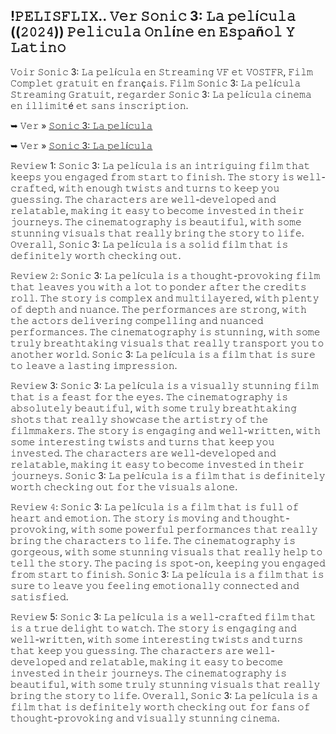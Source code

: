 ## !𝙿𝙴𝙻𝙸𝚂𝙵𝙻𝙸𝚇.. 𝚅𝚎𝚛 𝚂𝚘𝚗𝚒𝚌 3: 𝙻𝚊 𝚙𝚎𝚕í𝚌𝚞𝚕𝚊 ((𝟸𝟶𝟸𝟺)) 𝙿𝚎𝚕𝚒𝚌𝚞𝚕𝚊 𝙾𝚗𝚕í𝚗𝚎 𝚎𝚗 𝙴𝚜𝚙𝚊ñ𝚘𝚕 𝚈 𝙻𝚊𝚝𝚒𝚗𝚘 

𝚅𝚘𝚒𝚛 𝚂𝚘𝚗𝚒𝚌 3: 𝙻𝚊 𝚙𝚎𝚕í𝚌𝚞𝚕𝚊 𝚎𝚗 𝚂𝚝𝚛𝚎𝚊𝚖𝚒𝚗𝚐 𝚅𝙵 𝚎𝚝 𝚅𝙾𝚂𝚃𝙵𝚁, 𝙵𝚒𝚕𝚖 𝙲𝚘𝚖𝚙𝚕𝚎𝚝 𝚐𝚛𝚊𝚝𝚞𝚒𝚝 𝚎𝚗 𝚏𝚛𝚊𝚗ç𝚊𝚒𝚜. 𝙵𝚒𝚕𝚖 𝚂𝚘𝚗𝚒𝚌 3: 𝙻𝚊 𝚙𝚎𝚕í𝚌𝚞𝚕𝚊 𝚂𝚝𝚛𝚎𝚊𝚖𝚒𝚗𝚐 𝙶𝚛𝚊𝚝𝚞𝚒𝚝, 𝚛𝚎𝚐𝚊𝚛𝚍𝚎𝚛 𝚂𝚘𝚗𝚒𝚌 3: 𝙻𝚊 𝚙𝚎𝚕í𝚌𝚞𝚕𝚊 𝚌𝚒𝚗𝚎𝚖𝚊 𝚎𝚗 𝚒𝚕𝚕𝚒𝚖𝚒𝚝é 𝚎𝚝 𝚜𝚊𝚗𝚜 𝚒𝚗𝚜𝚌𝚛𝚒𝚙𝚝𝚒𝚘𝚗. 

➥ 𝚅𝚎𝚛 » [𝚂𝚘𝚗𝚒𝚌 3: 𝙻𝚊 𝚙𝚎𝚕í𝚌𝚞𝚕𝚊](https://tinyurl.com/wsna83eb)

➥ 𝚅𝚎𝚛 » [𝚂𝚘𝚗𝚒𝚌 3: 𝙻𝚊 𝚙𝚎𝚕í𝚌𝚞𝚕𝚊](https://tinyurl.com/wsna83eb)

𝚁𝚎𝚟𝚒𝚎𝚠 1: 𝚂𝚘𝚗𝚒𝚌 3: 𝙻𝚊 𝚙𝚎𝚕í𝚌𝚞𝚕𝚊 𝚒𝚜 𝚊𝚗 𝚒𝚗𝚝𝚛𝚒𝚐𝚞𝚒𝚗𝚐 𝚏𝚒𝚕𝚖 𝚝𝚑𝚊𝚝 𝚔𝚎𝚎𝚙𝚜 𝚢𝚘𝚞 𝚎𝚗𝚐𝚊𝚐𝚎𝚍 𝚏𝚛𝚘𝚖 𝚜𝚝𝚊𝚛𝚝 𝚝𝚘 𝚏𝚒𝚗𝚒𝚜𝚑. 𝚃𝚑𝚎 𝚜𝚝𝚘𝚛𝚢 𝚒𝚜 𝚠𝚎𝚕𝚕-𝚌𝚛𝚊𝚏𝚝𝚎𝚍, 𝚠𝚒𝚝𝚑 𝚎𝚗𝚘𝚞𝚐𝚑 𝚝𝚠𝚒𝚜𝚝𝚜 𝚊𝚗𝚍 𝚝𝚞𝚛𝚗𝚜 𝚝𝚘 𝚔𝚎𝚎𝚙 𝚢𝚘𝚞 𝚐𝚞𝚎𝚜𝚜𝚒𝚗𝚐. 𝚃𝚑𝚎 𝚌𝚑𝚊𝚛𝚊𝚌𝚝𝚎𝚛𝚜 𝚊𝚛𝚎 𝚠𝚎𝚕𝚕-𝚍𝚎𝚟𝚎𝚕𝚘𝚙𝚎𝚍 𝚊𝚗𝚍 𝚛𝚎𝚕𝚊𝚝𝚊𝚋𝚕𝚎, 𝚖𝚊𝚔𝚒𝚗𝚐 𝚒𝚝 𝚎𝚊𝚜𝚢 𝚝𝚘 𝚋𝚎𝚌𝚘𝚖𝚎 𝚒𝚗𝚟𝚎𝚜𝚝𝚎𝚍 𝚒𝚗 𝚝𝚑𝚎𝚒𝚛 𝚓𝚘𝚞𝚛𝚗𝚎𝚢𝚜. 𝚃𝚑𝚎 𝚌𝚒𝚗𝚎𝚖𝚊𝚝𝚘𝚐𝚛𝚊𝚙𝚑𝚢 𝚒𝚜 𝚋𝚎𝚊𝚞𝚝𝚒𝚏𝚞𝚕, 𝚠𝚒𝚝𝚑 𝚜𝚘𝚖𝚎 𝚜𝚝𝚞𝚗𝚗𝚒𝚗𝚐 𝚟𝚒𝚜𝚞𝚊𝚕𝚜 𝚝𝚑𝚊𝚝 𝚛𝚎𝚊𝚕𝚕𝚢 𝚋𝚛𝚒𝚗𝚐 𝚝𝚑𝚎 𝚜𝚝𝚘𝚛𝚢 𝚝𝚘 𝚕𝚒𝚏𝚎. 𝙾𝚟𝚎𝚛𝚊𝚕𝚕, 𝚂𝚘𝚗𝚒𝚌 3: 𝙻𝚊 𝚙𝚎𝚕í𝚌𝚞𝚕𝚊 𝚒𝚜 𝚊 𝚜𝚘𝚕𝚒𝚍 𝚏𝚒𝚕𝚖 𝚝𝚑𝚊𝚝 𝚒𝚜 𝚍𝚎𝚏𝚒𝚗𝚒𝚝𝚎𝚕𝚢 𝚠𝚘𝚛𝚝𝚑 𝚌𝚑𝚎𝚌𝚔𝚒𝚗𝚐 𝚘𝚞𝚝.

𝚁𝚎𝚟𝚒𝚎𝚠 𝟸: 𝚂𝚘𝚗𝚒𝚌 3: 𝙻𝚊 𝚙𝚎𝚕í𝚌𝚞𝚕𝚊 𝚒𝚜 𝚊 𝚝𝚑𝚘𝚞𝚐𝚑𝚝-𝚙𝚛𝚘𝚟𝚘𝚔𝚒𝚗𝚐 𝚏𝚒𝚕𝚖 𝚝𝚑𝚊𝚝 𝚕𝚎𝚊𝚟𝚎𝚜 𝚢𝚘𝚞 𝚠𝚒𝚝𝚑 𝚊 𝚕𝚘𝚝 𝚝𝚘 𝚙𝚘𝚗𝚍𝚎𝚛 𝚊𝚏𝚝𝚎𝚛 𝚝𝚑𝚎 𝚌𝚛𝚎𝚍𝚒𝚝𝚜 𝚛𝚘𝚕𝚕. 𝚃𝚑𝚎 𝚜𝚝𝚘𝚛𝚢 𝚒𝚜 𝚌𝚘𝚖𝚙𝚕𝚎𝚡 𝚊𝚗𝚍 𝚖𝚞𝚕𝚝𝚒𝚕𝚊𝚢𝚎𝚛𝚎𝚍, 𝚠𝚒𝚝𝚑 𝚙𝚕𝚎𝚗𝚝𝚢 𝚘𝚏 𝚍𝚎𝚙𝚝𝚑 𝚊𝚗𝚍 𝚗𝚞𝚊𝚗𝚌𝚎. 𝚃𝚑𝚎 𝚙𝚎𝚛𝚏𝚘𝚛𝚖𝚊𝚗𝚌𝚎𝚜 𝚊𝚛𝚎 𝚜𝚝𝚛𝚘𝚗𝚐, 𝚠𝚒𝚝𝚑 𝚝𝚑𝚎 𝚊𝚌𝚝𝚘𝚛𝚜 𝚍𝚎𝚕𝚒𝚟𝚎𝚛𝚒𝚗𝚐 𝚌𝚘𝚖𝚙𝚎𝚕𝚕𝚒𝚗𝚐 𝚊𝚗𝚍 𝚗𝚞𝚊𝚗𝚌𝚎𝚍 𝚙𝚎𝚛𝚏𝚘𝚛𝚖𝚊𝚗𝚌𝚎𝚜. 𝚃𝚑𝚎 𝚌𝚒𝚗𝚎𝚖𝚊𝚝𝚘𝚐𝚛𝚊𝚙𝚑𝚢 𝚒𝚜 𝚜𝚝𝚞𝚗𝚗𝚒𝚗𝚐, 𝚠𝚒𝚝𝚑 𝚜𝚘𝚖𝚎 𝚝𝚛𝚞𝚕𝚢 𝚋𝚛𝚎𝚊𝚝𝚑𝚝𝚊𝚔𝚒𝚗𝚐 𝚟𝚒𝚜𝚞𝚊𝚕𝚜 𝚝𝚑𝚊𝚝 𝚛𝚎𝚊𝚕𝚕𝚢 𝚝𝚛𝚊𝚗𝚜𝚙𝚘𝚛𝚝 𝚢𝚘𝚞 𝚝𝚘 𝚊𝚗𝚘𝚝𝚑𝚎𝚛 𝚠𝚘𝚛𝚕𝚍. 𝚂𝚘𝚗𝚒𝚌 3: 𝙻𝚊 𝚙𝚎𝚕í𝚌𝚞𝚕𝚊 𝚒𝚜 𝚊 𝚏𝚒𝚕𝚖 𝚝𝚑𝚊𝚝 𝚒𝚜 𝚜𝚞𝚛𝚎 𝚝𝚘 𝚕𝚎𝚊𝚟𝚎 𝚊 𝚕𝚊𝚜𝚝𝚒𝚗𝚐 𝚒𝚖𝚙𝚛𝚎𝚜𝚜𝚒𝚘𝚗.

𝚁𝚎𝚟𝚒𝚎𝚠 3: 𝚂𝚘𝚗𝚒𝚌 3: 𝙻𝚊 𝚙𝚎𝚕í𝚌𝚞𝚕𝚊 𝚒𝚜 𝚊 𝚟𝚒𝚜𝚞𝚊𝚕𝚕𝚢 𝚜𝚝𝚞𝚗𝚗𝚒𝚗𝚐 𝚏𝚒𝚕𝚖 𝚝𝚑𝚊𝚝 𝚒𝚜 𝚊 𝚏𝚎𝚊𝚜𝚝 𝚏𝚘𝚛 𝚝𝚑𝚎 𝚎𝚢𝚎𝚜. 𝚃𝚑𝚎 𝚌𝚒𝚗𝚎𝚖𝚊𝚝𝚘𝚐𝚛𝚊𝚙𝚑𝚢 𝚒𝚜 𝚊𝚋𝚜𝚘𝚕𝚞𝚝𝚎𝚕𝚢 𝚋𝚎𝚊𝚞𝚝𝚒𝚏𝚞𝚕, 𝚠𝚒𝚝𝚑 𝚜𝚘𝚖𝚎 𝚝𝚛𝚞𝚕𝚢 𝚋𝚛𝚎𝚊𝚝𝚑𝚝𝚊𝚔𝚒𝚗𝚐 𝚜𝚑𝚘𝚝𝚜 𝚝𝚑𝚊𝚝 𝚛𝚎𝚊𝚕𝚕𝚢 𝚜𝚑𝚘𝚠𝚌𝚊𝚜𝚎 𝚝𝚑𝚎 𝚊𝚛𝚝𝚒𝚜𝚝𝚛𝚢 𝚘𝚏 𝚝𝚑𝚎 𝚏𝚒𝚕𝚖𝚖𝚊𝚔𝚎𝚛𝚜. 𝚃𝚑𝚎 𝚜𝚝𝚘𝚛𝚢 𝚒𝚜 𝚎𝚗𝚐𝚊𝚐𝚒𝚗𝚐 𝚊𝚗𝚍 𝚠𝚎𝚕𝚕-𝚠𝚛𝚒𝚝𝚝𝚎𝚗, 𝚠𝚒𝚝𝚑 𝚜𝚘𝚖𝚎 𝚒𝚗𝚝𝚎𝚛𝚎𝚜𝚝𝚒𝚗𝚐 𝚝𝚠𝚒𝚜𝚝𝚜 𝚊𝚗𝚍 𝚝𝚞𝚛𝚗𝚜 𝚝𝚑𝚊𝚝 𝚔𝚎𝚎𝚙 𝚢𝚘𝚞 𝚒𝚗𝚟𝚎𝚜𝚝𝚎𝚍. 𝚃𝚑𝚎 𝚌𝚑𝚊𝚛𝚊𝚌𝚝𝚎𝚛𝚜 𝚊𝚛𝚎 𝚠𝚎𝚕𝚕-𝚍𝚎𝚟𝚎𝚕𝚘𝚙𝚎𝚍 𝚊𝚗𝚍 𝚛𝚎𝚕𝚊𝚝𝚊𝚋𝚕𝚎, 𝚖𝚊𝚔𝚒𝚗𝚐 𝚒𝚝 𝚎𝚊𝚜𝚢 𝚝𝚘 𝚋𝚎𝚌𝚘𝚖𝚎 𝚒𝚗𝚟𝚎𝚜𝚝𝚎𝚍 𝚒𝚗 𝚝𝚑𝚎𝚒𝚛 𝚓𝚘𝚞𝚛𝚗𝚎𝚢𝚜. 𝚂𝚘𝚗𝚒𝚌 3: 𝙻𝚊 𝚙𝚎𝚕í𝚌𝚞𝚕𝚊 𝚒𝚜 𝚊 𝚏𝚒𝚕𝚖 𝚝𝚑𝚊𝚝 𝚒𝚜 𝚍𝚎𝚏𝚒𝚗𝚒𝚝𝚎𝚕𝚢 𝚠𝚘𝚛𝚝𝚑 𝚌𝚑𝚎𝚌𝚔𝚒𝚗𝚐 𝚘𝚞𝚝 𝚏𝚘𝚛 𝚝𝚑𝚎 𝚟𝚒𝚜𝚞𝚊𝚕𝚜 𝚊𝚕𝚘𝚗𝚎.

𝚁𝚎𝚟𝚒𝚎𝚠 𝟺: 𝚂𝚘𝚗𝚒𝚌 3: 𝙻𝚊 𝚙𝚎𝚕í𝚌𝚞𝚕𝚊 𝚒𝚜 𝚊 𝚏𝚒𝚕𝚖 𝚝𝚑𝚊𝚝 𝚒𝚜 𝚏𝚞𝚕𝚕 𝚘𝚏 𝚑𝚎𝚊𝚛𝚝 𝚊𝚗𝚍 𝚎𝚖𝚘𝚝𝚒𝚘𝚗. 𝚃𝚑𝚎 𝚜𝚝𝚘𝚛𝚢 𝚒𝚜 𝚖𝚘𝚟𝚒𝚗𝚐 𝚊𝚗𝚍 𝚝𝚑𝚘𝚞𝚐𝚑𝚝-𝚙𝚛𝚘𝚟𝚘𝚔𝚒𝚗𝚐, 𝚠𝚒𝚝𝚑 𝚜𝚘𝚖𝚎 𝚙𝚘𝚠𝚎𝚛𝚏𝚞𝚕 𝚙𝚎𝚛𝚏𝚘𝚛𝚖𝚊𝚗𝚌𝚎𝚜 𝚝𝚑𝚊𝚝 𝚛𝚎𝚊𝚕𝚕𝚢 𝚋𝚛𝚒𝚗𝚐 𝚝𝚑𝚎 𝚌𝚑𝚊𝚛𝚊𝚌𝚝𝚎𝚛𝚜 𝚝𝚘 𝚕𝚒𝚏𝚎. 𝚃𝚑𝚎 𝚌𝚒𝚗𝚎𝚖𝚊𝚝𝚘𝚐𝚛𝚊𝚙𝚑𝚢 𝚒𝚜 𝚐𝚘𝚛𝚐𝚎𝚘𝚞𝚜, 𝚠𝚒𝚝𝚑 𝚜𝚘𝚖𝚎 𝚜𝚝𝚞𝚗𝚗𝚒𝚗𝚐 𝚟𝚒𝚜𝚞𝚊𝚕𝚜 𝚝𝚑𝚊𝚝 𝚛𝚎𝚊𝚕𝚕𝚢 𝚑𝚎𝚕𝚙 𝚝𝚘 𝚝𝚎𝚕𝚕 𝚝𝚑𝚎 𝚜𝚝𝚘𝚛𝚢. 𝚃𝚑𝚎 𝚙𝚊𝚌𝚒𝚗𝚐 𝚒𝚜 𝚜𝚙𝚘𝚝-𝚘𝚗, 𝚔𝚎𝚎𝚙𝚒𝚗𝚐 𝚢𝚘𝚞 𝚎𝚗𝚐𝚊𝚐𝚎𝚍 𝚏𝚛𝚘𝚖 𝚜𝚝𝚊𝚛𝚝 𝚝𝚘 𝚏𝚒𝚗𝚒𝚜𝚑. 𝚂𝚘𝚗𝚒𝚌 3: 𝙻𝚊 𝚙𝚎𝚕í𝚌𝚞𝚕𝚊 𝚒𝚜 𝚊 𝚏𝚒𝚕𝚖 𝚝𝚑𝚊𝚝 𝚒𝚜 𝚜𝚞𝚛𝚎 𝚝𝚘 𝚕𝚎𝚊𝚟𝚎 𝚢𝚘𝚞 𝚏𝚎𝚎𝚕𝚒𝚗𝚐 𝚎𝚖𝚘𝚝𝚒𝚘𝚗𝚊𝚕𝚕𝚢 𝚌𝚘𝚗𝚗𝚎𝚌𝚝𝚎𝚍 𝚊𝚗𝚍 𝚜𝚊𝚝𝚒𝚜𝚏𝚒𝚎𝚍.

𝚁𝚎𝚟𝚒𝚎𝚠 5: 𝚂𝚘𝚗𝚒𝚌 3: 𝙻𝚊 𝚙𝚎𝚕í𝚌𝚞𝚕𝚊 𝚒𝚜 𝚊 𝚠𝚎𝚕𝚕-𝚌𝚛𝚊𝚏𝚝𝚎𝚍 𝚏𝚒𝚕𝚖 𝚝𝚑𝚊𝚝 𝚒𝚜 𝚊 𝚝𝚛𝚞𝚎 𝚍𝚎𝚕𝚒𝚐𝚑𝚝 𝚝𝚘 𝚠𝚊𝚝𝚌𝚑. 𝚃𝚑𝚎 𝚜𝚝𝚘𝚛𝚢 𝚒𝚜 𝚎𝚗𝚐𝚊𝚐𝚒𝚗𝚐 𝚊𝚗𝚍 𝚠𝚎𝚕𝚕-𝚠𝚛𝚒𝚝𝚝𝚎𝚗, 𝚠𝚒𝚝𝚑 𝚜𝚘𝚖𝚎 𝚒𝚗𝚝𝚎𝚛𝚎𝚜𝚝𝚒𝚗𝚐 𝚝𝚠𝚒𝚜𝚝𝚜 𝚊𝚗𝚍 𝚝𝚞𝚛𝚗𝚜 𝚝𝚑𝚊𝚝 𝚔𝚎𝚎𝚙 𝚢𝚘𝚞 𝚐𝚞𝚎𝚜𝚜𝚒𝚗𝚐. 𝚃𝚑𝚎 𝚌𝚑𝚊𝚛𝚊𝚌𝚝𝚎𝚛𝚜 𝚊𝚛𝚎 𝚠𝚎𝚕𝚕-𝚍𝚎𝚟𝚎𝚕𝚘𝚙𝚎𝚍 𝚊𝚗𝚍 𝚛𝚎𝚕𝚊𝚝𝚊𝚋𝚕𝚎, 𝚖𝚊𝚔𝚒𝚗𝚐 𝚒𝚝 𝚎𝚊𝚜𝚢 𝚝𝚘 𝚋𝚎𝚌𝚘𝚖𝚎 𝚒𝚗𝚟𝚎𝚜𝚝𝚎𝚍 𝚒𝚗 𝚝𝚑𝚎𝚒𝚛 𝚓𝚘𝚞𝚛𝚗𝚎𝚢𝚜. 𝚃𝚑𝚎 𝚌𝚒𝚗𝚎𝚖𝚊𝚝𝚘𝚐𝚛𝚊𝚙𝚑𝚢 𝚒𝚜 𝚋𝚎𝚊𝚞𝚝𝚒𝚏𝚞𝚕, 𝚠𝚒𝚝𝚑 𝚜𝚘𝚖𝚎 𝚝𝚛𝚞𝚕𝚢 𝚜𝚝𝚞𝚗𝚗𝚒𝚗𝚐 𝚟𝚒𝚜𝚞𝚊𝚕𝚜 𝚝𝚑𝚊𝚝 𝚛𝚎𝚊𝚕𝚕𝚢 𝚋𝚛𝚒𝚗𝚐 𝚝𝚑𝚎 𝚜𝚝𝚘𝚛𝚢 𝚝𝚘 𝚕𝚒𝚏𝚎. 𝙾𝚟𝚎𝚛𝚊𝚕𝚕, 𝚂𝚘𝚗𝚒𝚌 3: 𝙻𝚊 𝚙𝚎𝚕í𝚌𝚞𝚕𝚊 𝚒𝚜 𝚊 𝚏𝚒𝚕𝚖 𝚝𝚑𝚊𝚝 𝚒𝚜 𝚍𝚎𝚏𝚒𝚗𝚒𝚝𝚎𝚕𝚢 𝚠𝚘𝚛𝚝𝚑 𝚌𝚑𝚎𝚌𝚔𝚒𝚗𝚐 𝚘𝚞𝚝 𝚏𝚘𝚛 𝚏𝚊𝚗𝚜 𝚘𝚏 𝚝𝚑𝚘𝚞𝚐𝚑𝚝-𝚙𝚛𝚘𝚟𝚘𝚔𝚒𝚗𝚐 𝚊𝚗𝚍 𝚟𝚒𝚜𝚞𝚊𝚕𝚕𝚢 𝚜𝚝𝚞𝚗𝚗𝚒𝚗𝚐 𝚌𝚒𝚗𝚎𝚖𝚊.
